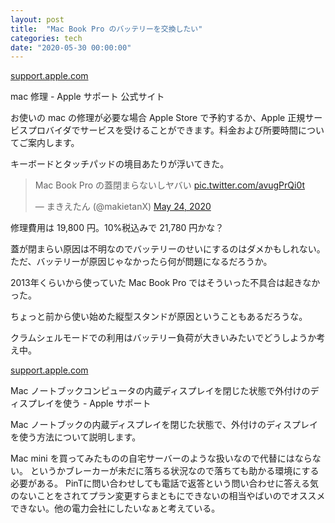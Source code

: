```yaml
---
layout: post
title:  "Mac Book Pro のバッテリーを交換したい"
categories: tech
date: "2020-05-30 00:00:00"
---
```



<div class="card">
  <a href="https://support.apple.com/ja-jp/mac/repair/service"></a>
  <div class="card__header">
    <a href="https://support.apple.com/ja-jp/mac/repair/service">support.apple.com</a>
  </div>
  <div class="card__image">
    <img src="">
  </div>
  <div class="card__title">
    <p>mac 修理 - Apple サポート 公式サイト</p>
  </div>
  <div class="card__description">
    <p>お使いの mac の修理が必要な場合 Apple Store で予約するか、Apple 正規サービスプロバイダでサービスを受けることができます。料金および所要時間についてご案内します。</p>
  </div>
</div>


キーボードとタッチパッドの境目あたりが浮いてきた。

<blockquote class="twitter-tweet tw-align-center"><p lang="ja" dir="ltr">Mac Book Pro の蓋閉まらないしヤバい <a href="https://t.co/avugPrQi0t">pic.twitter.com/avugPrQi0t</a></p>&mdash; まきえたん (@makietanX) <a href="https://twitter.com/makietanX/status/1264581789999263750?ref_src=twsrc%5Etfw">May 24, 2020</a></blockquote> <script async src="https://platform.twitter.com/widgets.js" charset="utf-8"></script>

修理費用は 19,800 円。10%税込みで 21,780 円かな？

蓋が閉まらい原因は不明なのでバッテリーのせいにするのはダメかもしれない。
ただ、バッテリーが原因じゃなかったら何が問題になるだろうか。

2013年くらいから使っていた Mac Book Pro ではそういった不具合は起きなかった。

ちょっと前から使い始めた縦型スタンドが原因ということもあるだろうな。

クラムシェルモードでの利用はバッテリー負荷が大きいみたいでどうしようか考え中。


<div class="card">
  <a href="https://support.apple.com/ja-jp/HT201834"></a>
  <div class="card__header">
    <a href="https://support.apple.com/ja-jp/HT201834">support.apple.com</a>
  </div>
  <div class="card__image">
    <img src="">
  </div>
  <div class="card__title">
    <p>Mac ノートブックコンピュータの内蔵ディスプレイを閉じた状態で外付けのディスプレイを使う  - Apple サポート</p>
  </div>
  <div class="card__description">
    <p>Mac ノートブックの内蔵ディスプレイを閉じた状態で、外付けのディスプレイを使う方法について説明します。
</p>
  </div>
</div>


Mac mini を買ってみたものの自宅サーバーのような扱いなので代替にはならない。
というかブレーカーが未だに落ちる状況なので落ちても助かる環境にする必要がある。
PinTに問い合わせしても電話で返答という問い合わせに答える気のないことをされてプラン変更すらまともにできないの相当やばいのでオススメできない。他の電力会社にしたいなぁと考えている。
